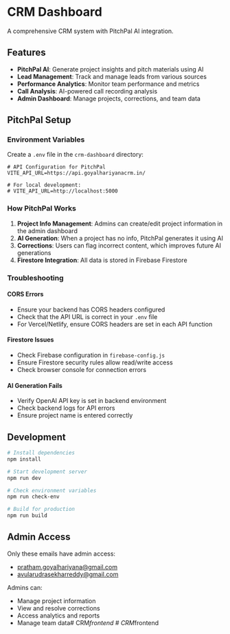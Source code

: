 # CRM Dashboard

A comprehensive CRM system with PitchPal AI integration.

## Features

- **PitchPal AI**: Generate project insights and pitch materials using AI
- **Lead Management**: Track and manage leads from various sources
- **Performance Analytics**: Monitor team performance and metrics
- **Call Analysis**: AI-powered call recording analysis
- **Admin Dashboard**: Manage projects, corrections, and team data

## PitchPal Setup

### Environment Variables

Create a `.env` file in the `crm-dashboard` directory:

```env
# API Configuration for PitchPal
VITE_API_URL=https://api.goyalhariyanacrm.in/

# For local development:
# VITE_API_URL=http://localhost:5000
```

### How PitchPal Works

1. **Project Info Management**: Admins can create/edit project information in the admin dashboard
2. **AI Generation**: When a project has no info, PitchPal generates it using AI
3. **Corrections**: Users can flag incorrect content, which improves future AI generations
4. **Firestore Integration**: All data is stored in Firebase Firestore

### Troubleshooting

#### CORS Errors
- Ensure your backend has CORS headers configured
- Check that the API URL is correct in your `.env` file
- For Vercel/Netlify, ensure CORS headers are set in each API function

#### Firestore Issues
- Check Firebase configuration in `firebase-config.js`
- Ensure Firestore security rules allow read/write access
- Check browser console for connection errors

#### AI Generation Fails
- Verify OpenAI API key is set in backend environment
- Check backend logs for API errors
- Ensure project name is entered correctly

## Development

```bash
# Install dependencies
npm install

# Start development server
npm run dev

# Check environment variables
npm run check-env

# Build for production
npm run build
```

## Admin Access

Only these emails have admin access:
- pratham.goyalhariyana@gmail.com
- avularudrasekharreddy@gmail.com

Admins can:
- Manage project information
- View and resolve corrections
- Access analytics and reports
- Manage team data#   C R M _ f r o n t e n d 
 
 #   C R M _ f r o n t e n d 
 
 